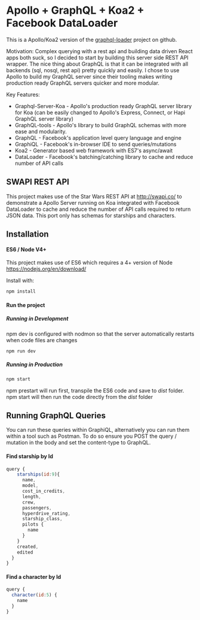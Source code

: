 # Apollo + GraphQL + Koa2 + Facebook DataLoader

 This is a Apollo/Koa2 version of the [graphql-loader](https://github.com/applification/graphql-loader) project on github.

 Motivation:
Complex querying with a rest api and building data driven React apps both suck, so I decided to start by building this server side REST API wrapper. The nice thing about GraphQL is that it can be integrated with all backends (sql, nosql, rest api) pretty quickly and easily. I chose to use Apollo to build my GraphQL server since their tooling  makes writing production ready GraphQL servers quicker and more modular.

 Key Features:
 - Graphql-Server-Koa - Apollo's production ready GraphQL server library for Koa  (can be easily changed to Apollo's Express, Connect, or Hapi GraphQL server library)
 - GraphQL-tools - Apollo's library to build GraphQL schemas with more ease and modularity.
 - GraphQL - Facebook's application level query language and engine
 - GraphiQL - Facebook's in-browser IDE to send queries/mutations
 - Koa2 - Generator based web framework with ES7's async/await
 - DataLoader - Facebook's batching/catching library to cache and reduce number of API calls


## SWAPI REST API
This project makes use of the Star Wars REST API at http://swapi.co/ to demonstrate a Apollo Server running on Koa integrated with Facebook DataLoader to cache and reduce the number of API calls required to return JSON data. This port only has schemas for starships and characters.

## Installation

#### ES6 / Node V4+
This project makes use of ES6 which requires a 4+ version of Node https://nodejs.org/en/download/

Install with:

```js
npm install
```

#### Run the project

##### Running in Development
npm dev is configured with nodmon so that the server automatically restarts when code files are changes
```js
npm run dev
```

##### Running in Production
```js
npm start
```
npm prestart will run first, transpile the ES6 code and save to _dist_ folder. npm start will then run the code directly from the _dist_ folder


## Running GraphQL Queries
You can run these queries within GraphiQL, alternatively you can run them within a tool such as Postman. To do so ensure you POST the query / mutation in the body and set the content-type to GraphQL.


#### Find starship by Id
```js
query {
    starships(id:9){
      name,
      model,
      cost_in_credits,
      length,
      crew,
      passengers,
      hyperdrive_rating,
      starship_class,
      pilots {
        name
      }
    }
    created,
    edited
  }
}
```

#### Find a character by Id
```js
query {
  character(id:5) {
    name
  }
}
```
